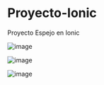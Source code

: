 # Proyecto-Ionic
Proyecto Espejo en Ionic  
  
![image](https://user-images.githubusercontent.com/83682738/119826451-a4eca280-bebd-11eb-9174-285250929352.png)  
  
  
  
  
![image](https://user-images.githubusercontent.com/83682738/119826519-b9c93600-bebd-11eb-9102-bfbfdb4bbe91.png)  
  
  
  
  
![image](https://user-images.githubusercontent.com/83682738/119826581-c9e11580-bebd-11eb-81dd-248a0f70fe2c.png)




